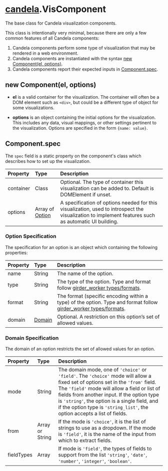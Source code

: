 # [candela](..#readme).VisComponent

The base class for Candela visualization components.

This class is intentionally very minimal, because there are only a few common features of
all Candela components:

1. Candela components perform some type of visualization that may be rendered in a web environment.
2. Candela components are instantiated with the syntax [new Component(el, options)](new-componentel-options).
3. Candela components report their expected inputs in [Component.spec](#componentspec).

## new Component(el, options)

* **el** is a valid container for the visualization. The container will often be
a DOM element such as `<div>`, but could be a different type of object for some
visualizations.

* **options** is an object containing the initial options for the visualization.
This includes any data, visual mappings, or other settings pertinent to the
visualization. Options are specified in the form `{name: value}`.

## Component.spec

The `spec` field is a static property on the component's class which describes
how to set up the visualization.

| Property    | Type   | Description  |
| :--------   | :----- | :----------- |
| container   | Class  | Optional. The type of container this visualization can be added to. Default is DOMElement if unset. |
| options     | Array of [Option](#option-specification) | A specification of options needed for this visualization, used to introspect the visualization to implement features such as automatic UI building. |

### Option Specification

The specification for an option is an object which containing the following properties:

| Property    | Type   | Description  |
| :--------   | :----- | :----------- |
| name        | String | The name of the option. |
| type        | String | The type of the option. Type and format follow [girder_worker types/formats](http://girder-worker.readthedocs.org/en/latest/types-and-formats.html). |
| format      | String | The format (specific encoding within a type) of the option. Type and format follow [girder_worker types/formats](http://girder-worker.readthedocs.org/en/latest/types-and-formats.html). |
| domain      | [Domain](#domain-specification) | Optional. A restriction on this option’s set of allowed values. |

### Domain Specification

The domain of an option restricts the set of allowed values for an option.

| Property    | Type   | Description  |
| :--------   | :----- | :----------- |
| mode        | String | The domain mode, one of `'choice'` or `'field'`. The `'choice'` mode will allow a fixed set of options set in the `'from'` field. The `'field'` mode will allow a field or list of fields from another input. If the option type is `'string'`, the option is a single field, and if the option type is `'string_list'`, the option accepts a list of fields. |
| from        | Array or String | If the mode is `'choice'`, it is the list of strings to use as a dropdown. If the mode is `'field'`, it is the name of the input from which to extract fields.
| fieldTypes  | Array | If mode is `'field'`, the types of fields to support from the list `'string'`, `'date'`, `'number'`, `'integer'`, `'boolean'`. |
